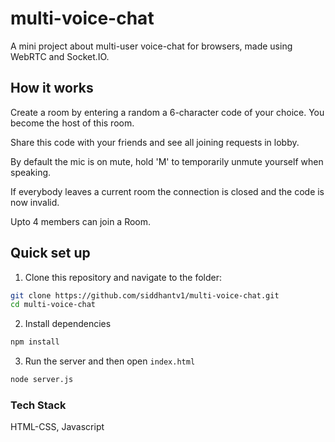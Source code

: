 # multi-voice-chat
A mini project about multi-user voice-chat for browsers, made using WebRTC and Socket.IO.

## How it works
Create a room by entering a random a 6-character code of your choice. You become the host of this room.

Share this code with your friends and see all joining requests in lobby.

By default the mic is on mute, hold 'M' to temporarily unmute yourself when speaking.

If everybody leaves a current room the connection is closed and the code is now invalid.

Upto 4 members can join a Room.

## Quick set up
1. Clone this repository and navigate to the folder:
```sh
git clone https://github.com/siddhantv1/multi-voice-chat.git
cd multi-voice-chat
```
2. Install dependencies
```sh
npm install
```

3. Run the server and then open `index.html` 
```sh
node server.js
```
### Tech Stack
HTML-CSS, Javascript
